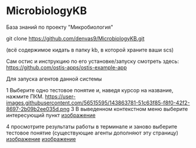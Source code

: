 # MicrobiologyKB

База знаний по проекту "Микробиология"

git clone https://github.com/denvas9/MicrobiologyKB.git

(всё содержимое кидать в папку kb, в которой храните ваши scs) 

Сам остис и инструкцию по его установке/запуску смотреть здесь: https://github.com/ostis-apps/ostis-example-app


Для запуска агентов данной системы

1 Выберите одно тестовое понятие и, наведя курсор на название, нажмите ПКМ.
https://user-images.githubusercontent.com/56515595/143863781-51c63f85-f8f0-42f2-8697-2b09b2ee035d.png
3 В выведенном контекстном меню выберите интересующий пункт
[изображение](https://user-images.githubusercontent.com/56515595/143863911-2ef5f7cc-a6c0-4a78-bf5d-545c225ad742.png)


4 просмотрите результаты работы в терминале и заново выберите тестовое понятие (существующие агенты дополняют эту страницу)
[изображение](https://user-images.githubusercontent.com/56515595/143864127-213bb7e0-7c3d-4874-90b7-871ca397347a.png)
[изображение](https://user-images.githubusercontent.com/56515595/143864145-bef35a2e-1f0c-4577-9d50-ac2a41269b68.png)
